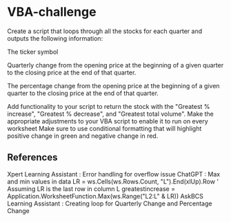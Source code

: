 # VBA-challenge
Create a script that loops through all the stocks for each quarter and outputs the following information:

The ticker symbol

Quarterly change from the opening price at the beginning of a given quarter to the closing price at the end of that quarter.

The percentage change from the opening price at the beginning of a given quarter to the closing price at the end of that quarter.

Add functionality to your script to return the stock with the "Greatest % increase", "Greatest % decrease", and "Greatest total volume".
Make the appropriate adjustments to your VBA script to enable it to run on every worksheet
Make sure to use conditional formatting that will highlight positive change in green and negative change in red.

## References
Xpert Learning Assistant : Error handling for overflow issue
ChatGPT : Max and min values in data 
LR = ws.Cells(ws.Rows.Count, "L").End(xlUp).Row ' Assuming LR is the last row in column L
greatestincrease = Application.WorksheetFunction.Max(ws.Range("L2:L" & LR))
AskBCS Learning Assistant :  Creating loop for Quarterly Change and Percentage Change

